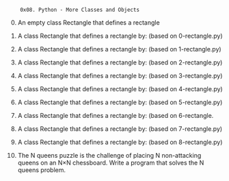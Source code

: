 		0x08. Python - More Classes and Objects

0. An empty class Rectangle that defines a rectangle

1. A class Rectangle that defines a rectangle by: (based on 0-rectangle.py)

2. A class Rectangle that defines a rectangle by: (based on 1-rectangle.py)

3. A class Rectangle that defines a rectangle by: (based on 2-rectangle.py)

4. A class Rectangle that defines a rectangle by: (based on 3-rectangle.py)

5. A  class Rectangle that defines a rectangle by: (based on 4-rectangle.py) 

6. A class Rectangle that defines a rectangle by: (based on 5-rectangle.py)

7. A class Rectangle that defines a rectangle by: (based on 6-rectangle.

8. A class Rectangle that defines a rectangle by: (based on 7-rectangle.py)

9. A  class Rectangle that defines a rectangle by: (based on 8-rectangle.py)

10. The N queens puzzle is the challenge of placing N non-attacking queens on an N×N chessboard. Write a program that solves the N queens problem.
